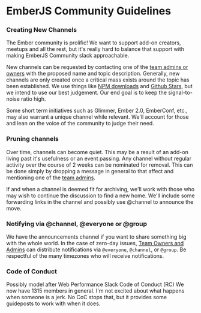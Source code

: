# EmberJS Community Guidelines

### Creating New Channels
The Ember community is prolific!  We want to support add-on creators, meetups and all the rest, but it's really hard to balance that support with making EmberJS Community slack approachable.

New channels can be requested by contacting one of the [team admins or owners][team_members] with the proposed name and topic description.  Generally, new channels are only created once a critical mass exists around the topic has been established.  We use things like [NPM downloads](https://www.npmjs.com/package/ember-data) and [Github Stars](https://github.com/emberjs/data), but we intend to use our best judgement.  Our end goal is to keep the signal-to-noise ratio high.

Some short term initiatives such as Glimmer, Ember 2.0, EmberConf, etc., may also warrant a unique channel while relevant.  We'll account for those and lean on the voice of the community to judge their need.

### Pruning channels
Over time, channels can become quiet.  This may be a result of an add-on living past it's usefulness or an event passing.  Any channel without regular activity over the course of 2 weeks can be nominated for removal.  This can be done simply by dropping a message in general to that affect and mentioning one of the [team admins][team_members].

If and when a channel is deemed fit for archiving, we'll work with those who may wish to continue the discussion to find a new home.  We'll include some forwarding links in the channel and possibly use @channel to announce the move.

### Notifying via @channel, @everyone or @group
We have the announcements channel if you want to share something big with the whole world.  In the case of zero-day issues, [Team Owners and Admins][team_members] can distribute notifications via `@everyone`, `@channel`, or `@group`.  Be respectful of the many timezones who will receive notifications.

### Code of Conduct
Possibly model after Web Performance Slack Code of Conduct
(RC) We now have 1315 members in general.  I'm not excited about what happens when someone is a jerk.  No CoC stops that, but it provides some guideposts to work with when it does.

[team_members]: https://embercommunity.slack.com/team
